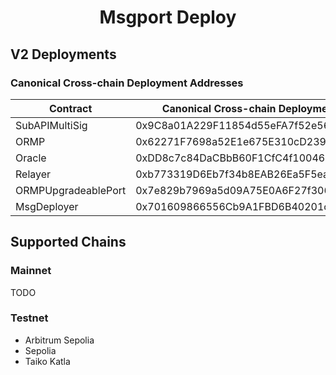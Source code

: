 # <h1 align="center"> Msgport Deploy </h1>

## V2 Deployments
### Canonical Cross-chain Deployment Addresses
|  Contract              |  Canonical Cross-chain Deployment Address  |
|------------------------|--------------------------------------------|
| SubAPIMultiSig         | 0x9C8a01A229F11854d55eFA7f52e56Df6cC9E8c09 |
| ORMP                   | 0x62271F7698a52E1e675E310cD239F5A46fcE2443 |
| Oracle                 | 0xDD8c7c84DaCBbB60F1CfC4f10046245da1E0f33D |
| Relayer                | 0xb773319D6Eb7f34b8EAB26Ea5F5ea694E7EF6362 |
| ORMPUpgradeablePort    | 0x7e829b7969a5d09A75E0A6F27f306b8C89641C9d |
| MsgDeployer            | 0x701609866556Cb9A1FBD6B40201cD5899c9D2d56 |

## Supported Chains
### Mainnet
TODO

### Testnet
- Arbitrum Sepolia
- Sepolia
- Taiko Katla
